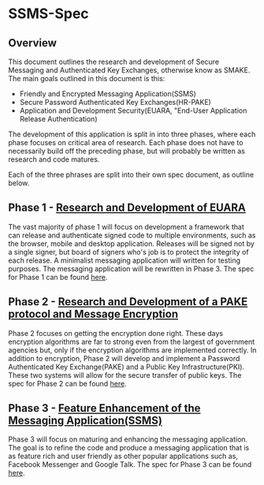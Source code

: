 # SSMS-Spec
## Overview
This document outlines the research and development of Secure Messaging and Authenticated Key Exchanges, otherwise know as SMAKE. The main goals outlined in this document is this:
 * Friendly and Encrypted Messaging Application(SSMS)
 * Secure Password Authenticated Key Exchanges(HR-PAKE)
 * Application and Development Security(EUARA, "End-User Application Release Authentication)

The development of this application is split in into three phases, where each phase focuses on critical area of research. Each phase does not have to necessarily build off the preceding phase, but will probably be written as research and code matures.

Each of the three phrases are split into their own spec document, as outline below.

## Phase 1 - [Research and Development of EUARA](phase-1/overview.md)
The vast majority of phase 1 will focus on development a framework that can release and authenticate signed code to multiple environments, such as the browser, mobile and desktop application. Releases will be signed not by a single signer, but board of signers who's job is to protect the integrity of each release. A minimalist messaging application will written for testing purposes. The messaging application will be rewritten in Phase 3. The spec for Phase 1 can be found [here](phase-1/overview.md).

## Phase 2 - [Research and Development of a PAKE protocol and Message Encryption](phase-2/overview.md)
Phase 2 focuses on getting the encryption done right. These days encryption algorithms are far to strong even from the largest of government agencies but, only if the encryption algorithms are implemented correctly. In addition to encryption, Phase 2 will develop and implement a Password Authenticated Key Exchange(PAKE) and a Public Key Infrastructure(PKI). These two systems will allow for the secure transfer of public keys. The spec for Phase 2 can be found [here](phase-2/overview.md).

## Phase 3 - [Feature Enhancement of the Messaging Application(SSMS)](phase-2/overview.md)
Phase 3 will focus on maturing and enhancing the messaging application. The goal is to refine the code and produce a messaging application that is as feature rich and user friendly as other popular applications such as, Facebook Messenger and Google Talk. The spec for Phase 3 can be found [here](phase-3/overview.md).